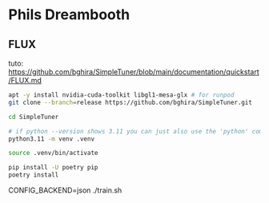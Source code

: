 # Phils Dreambooth

## FLUX
tuto: https://github.com/bghira/SimpleTuner/blob/main/documentation/quickstart/FLUX.md
```bash
apt -y install nvidia-cuda-toolkit libgl1-mesa-glx # for runpod
git clone --branch=release https://github.com/bghira/SimpleTuner.git

cd SimpleTuner

# if python --version shows 3.11 you can just also use the 'python' command here.
python3.11 -m venv .venv

source .venv/bin/activate

pip install -U poetry pip
poetry install
```

CONFIG_BACKEND=json ./train.sh